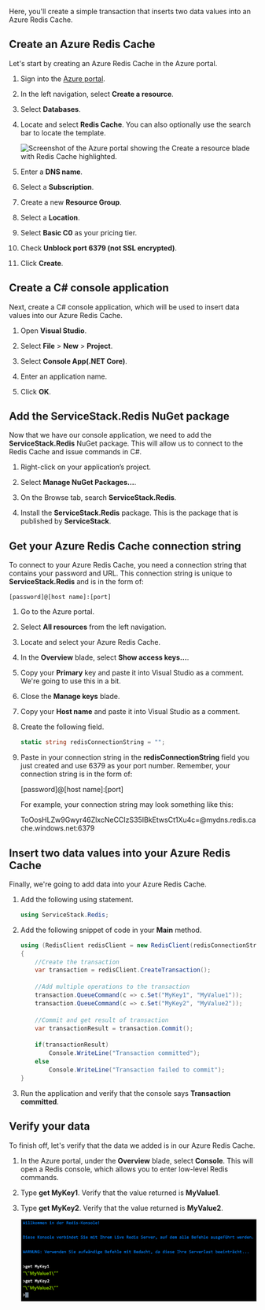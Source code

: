Here, you'll create a simple transaction that inserts two data values into an Azure Redis Cache.

## Create an Azure Redis Cache

Let's start by creating an Azure Redis Cache in the Azure portal.

1. Sign into the [Azure portal](https://portal.azure.com?azure-portal=true).

1. In the left navigation, select **Create a resource**.

1. Select **Databases**.

1. Locate and select **Redis Cache**. You can also optionally use the search bar to locate the template.

    ![Screenshot of the Azure portal showing the Create a resource blade with Redis Cache highlighted.](../media/4-click-redis-cache.png)

1. Enter a **DNS name**.

1. Select a **Subscription**.

1. Create a new **Resource Group**.

1. Select a **Location**.

1. Select **Basic C0** as your pricing tier. 

1. Check **Unblock port 6379 (not SSL encrypted)**.

1. Click **Create**.

## Create a C# console application

Next, create a C# console application, which will be used to insert data values into our Azure Redis Cache.

1. Open **Visual Studio**.

1. Select **File** > **New** > **Project**.

1. Select **Console App(.NET Core)**.

1. Enter an application name.

1. Click **OK**.

## Add the ServiceStack.Redis NuGet package

Now that we have our console application, we need to add the **ServiceStack.Redis** NuGet package. This will allow us to connect to the Redis Cache and issue commands in C#.

1. Right-click on your application’s project.

1. Select **Manage NuGet Packages...**.

1. On the Browse tab, search **ServiceStack.Redis**.

1. Install the **ServiceStack.Redis** package. This is the package that is published by **ServiceStack**.

## Get your Azure Redis Cache connection string

To connect to your Azure Redis Cache, you need a connection string that contains your password and URL. This connection string is unique to **ServiceStack.Redis** and is in the form of:

    [password]@[host name]:[port]

1. Go to the Azure portal.

1. Select **All resources** from the left navigation.

1. Locate and select your Azure Redis Cache.

1. In the **Overview** blade, select **Show access keys...**.

1. Copy your **Primary** key and paste it into Visual Studio as a comment. We're going to use this in a bit.

1. Close the **Manage keys** blade.

1. Copy your **Host name** and paste it into Visual Studio as a comment.

1. Create the following field.

    ```csharp
    static string redisConnectionString = "";
    ```

1. Paste in your connection string in the **redisConnectionString** field you just created and use 6379 as your port number. Remember, your connection string is in the form of: 

    [password]@[host name]:[port]

    For example, your connection string may look something like this:

    ToOosHLZw9Gwyr46ZlxcNeCCIzS35IBkEtwsCt1Xu4c=@mydns.redis.cache.windows.net:6379

## Insert two data values into your Azure Redis Cache

Finally, we're going to add data into your Azure Redis Cache.

1. Add the following using statement.

    ```csharp
    using ServiceStack.Redis;
    ```

1. Add the following snippet of code in your **Main** method.

    ```csharp
    using (RedisClient redisClient = new RedisClient(redisConnectionString))
    {
        //Create the transaction
        var transaction = redisClient.CreateTransaction();

        //Add multiple operations to the transaction
        transaction.QueueCommand(c => c.Set("MyKey1", "MyValue1"));
        transaction.QueueCommand(c => c.Set("MyKey2", "MyValue2"));

        //Commit and get result of transaction
        var transactionResult = transaction.Commit();

        if(transactionResult)
            Console.WriteLine("Transaction committed");
        else
            Console.WriteLine("Transaction failed to commit");
    }
    ```
1. Run the application and verify that the console says **Transaction committed**. 

## Verify your data

To finish off, let's verify that the data we added is in our Azure Redis Cache.

1. In the Azure portal, under the **Overview** blade, select **Console**. This will open a Redis console, which allows you to enter low-level Redis commands.

1. Type **get MyKey1**. Verify that the value returned is **MyValue1**.

1. Type **get MyKey2**. Verify that the value returned is **MyValue2**.

    ![Screenshot of the Azure Redis console showing the values of MyKey1 and MyKey2.](../media/4-redis-console.png)

